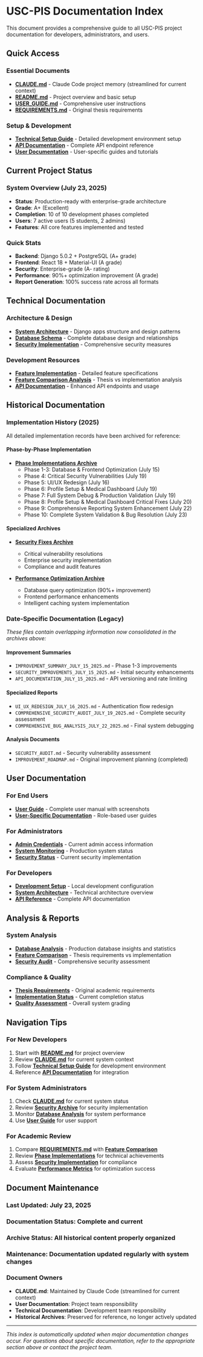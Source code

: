 # USC-PIS Documentation Index

This document provides a comprehensive guide to all USC-PIS project documentation for developers, administrators, and users.

## Quick Access

### **Essential Documents**
- **[CLAUDE.md](CLAUDE.md)** - Claude Code project memory (streamlined for current context)
- **[README.md](README.md)** - Project overview and basic setup
- **[USER_GUIDE.md](USER_GUIDE.md)** - Comprehensive user instructions
- **[REQUIREMENTS.md](REQUIREMENTS.md)** - Original thesis requirements

### **Setup & Development**
- **[Technical Setup Guide](docs/setup/README.md)** - Detailed development environment setup
- **[API Documentation](docs/api/README.md)** - Complete API endpoint reference
- **[User Documentation](docs/user/README.md)** - User-specific guides and tutorials

## Current Project Status

### **System Overview (July 23, 2025)**
- **Status**: Production-ready with enterprise-grade architecture
- **Grade**: A+ (Excellent)
- **Completion**: 10 of 10 development phases completed
- **Users**: 7 active users (5 students, 2 admins)
- **Features**: All core features implemented and tested

### **Quick Stats**
- **Backend**: Django 5.0.2 + PostgreSQL (A+ grade)
- **Frontend**: React 18 + Material-UI (A grade)
- **Security**: Enterprise-grade (A- rating)
- **Performance**: 90%+ optimization improvement (A grade)
- **Report Generation**: 100% success rate across all formats

## Technical Documentation

### **Architecture & Design**
- **[System Architecture](docs/setup/README.md#architecture)** - Django apps structure and design patterns
- **[Database Schema](DATABASE_ANALYSIS.md)** - Complete database design and relationships
- **[Security Implementation](docs/history/SECURITY_FIXES_ARCHIVE.md)** - Comprehensive security measures

### **Development Resources**
- **[Feature Implementation](PIS_Feature_Implementation.md)** - Detailed feature specifications
- **[Feature Comparison Analysis](FEATURE_COMPARISON_ANALYSIS.md)** - Thesis vs implementation analysis
- **[API Documentation](API_DOCUMENTATION_JULY_15_2025.md)** - Enhanced API endpoints and usage

## Historical Documentation

### **Implementation History (2025)**
All detailed implementation records have been archived for reference:

#### **Phase-by-Phase Implementation**
- **[Phase Implementations Archive](docs/history/PHASE_IMPLEMENTATIONS_2025.md)**
  - Phase 1-3: Database & Frontend Optimization (July 15)
  - Phase 4: Critical Security Vulnerabilities (July 19)  
  - Phase 5: UI/UX Redesign (July 16)
  - Phase 6: Profile Setup & Medical Dashboard (July 19)
  - Phase 7: Full System Debug & Production Validation (July 19)
  - Phase 8: Profile Setup & Medical Dashboard Critical Fixes (July 20)
  - Phase 9: Comprehensive Reporting System Enhancement (July 22)
  - Phase 10: Complete System Validation & Bug Resolution (July 23)

#### **Specialized Archives**
- **[Security Fixes Archive](docs/history/SECURITY_FIXES_ARCHIVE.md)**
  - Critical vulnerability resolutions
  - Enterprise security implementation
  - Compliance and audit features
  
- **[Performance Optimization Archive](docs/history/PERFORMANCE_OPTIMIZATION_ARCHIVE.md)**
  - Database query optimization (90%+ improvement)
  - Frontend performance enhancements
  - Intelligent caching system implementation

### **Date-Specific Documentation (Legacy)**
*These files contain overlapping information now consolidated in the archives above:*

#### **Improvement Summaries**
- `IMPROVEMENT_SUMMARY_JULY_15_2025.md` - Phase 1-3 improvements
- `SECURITY_IMPROVEMENTS_JULY_15_2025.md` - Initial security enhancements
- `API_DOCUMENTATION_JULY_15_2025.md` - API versioning and rate limiting

#### **Specialized Reports**
- `UI_UX_REDESIGN_JULY_16_2025.md` - Authentication flow redesign
- `COMPREHENSIVE_SECURITY_AUDIT_JULY_19_2025.md` - Complete security assessment
- `COMPREHENSIVE_BUG_ANALYSIS_JULY_22_2025.md` - Final system debugging

#### **Analysis Documents**
- `SECURITY_AUDIT.md` - Security vulnerability assessment
- `IMPROVEMENT_ROADMAP.md` - Original improvement planning (completed)

## User Documentation

### **For End Users**
- **[User Guide](USER_GUIDE.md)** - Complete user manual with screenshots
- **[User-Specific Documentation](docs/user/README.md)** - Role-based user guides

### **For Administrators**
- **[Admin Credentials](CLAUDE.md#working-admin-credentials)** - Current admin access information
- **[System Monitoring](CLAUDE.md#current-system-assessment)** - Production system status
- **[Security Status](CLAUDE.md#security-status-a--excellent)** - Current security implementation

### **For Developers**
- **[Development Setup](CLAUDE.md#development-environment-setup)** - Local development configuration
- **[System Architecture](CLAUDE.md#system-architecture)** - Technical architecture overview
- **[API Reference](docs/api/README.md)** - Complete API documentation

## Analysis & Reports

### **System Analysis**
- **[Database Analysis](DATABASE_ANALYSIS.md)** - Production database insights and statistics
- **[Feature Comparison](FEATURE_COMPARISON_ANALYSIS.md)** - Thesis requirements vs implementation
- **[Security Audit](SECURITY_AUDIT.md)** - Comprehensive security assessment

### **Compliance & Quality**
- **[Thesis Requirements](REQUIREMENTS.md)** - Original academic requirements
- **[Implementation Status](CLAUDE.md#system-status---all-features-complete)** - Current completion status
- **[Quality Assessment](CLAUDE.md#system-grade-a-excellent)** - Overall system grading

## Navigation Tips

### **For New Developers**
1. Start with **[README.md](README.md)** for project overview
2. Review **[CLAUDE.md](CLAUDE.md)** for current system context
3. Follow **[Technical Setup Guide](docs/setup/README.md)** for development environment
4. Reference **[API Documentation](docs/api/README.md)** for integration

### **For System Administrators**
1. Check **[CLAUDE.md](CLAUDE.md)** for current system status
2. Review **[Security Archive](docs/history/SECURITY_FIXES_ARCHIVE.md)** for security implementation
3. Monitor **[Database Analysis](DATABASE_ANALYSIS.md)** for system performance
4. Use **[User Guide](USER_GUIDE.md)** for user support

### **For Academic Review**
1. Compare **[REQUIREMENTS.md](REQUIREMENTS.md)** with **[Feature Comparison](FEATURE_COMPARISON_ANALYSIS.md)**
2. Review **[Phase Implementations](docs/history/PHASE_IMPLEMENTATIONS_2025.md)** for technical achievements
3. Assess **[Security Implementation](docs/history/SECURITY_FIXES_ARCHIVE.md)** for compliance
4. Evaluate **[Performance Metrics](docs/history/PERFORMANCE_OPTIMIZATION_ARCHIVE.md)** for optimization success

## Document Maintenance

### **Last Updated**: July 23, 2025
### **Documentation Status**: Complete and current
### **Archive Status**: All historical content properly organized
### **Maintenance**: Documentation updated regularly with system changes

### **Document Owners**
- **CLAUDE.md**: Maintained by Claude Code (streamlined for current context)
- **User Documentation**: Project team responsibility
- **Technical Documentation**: Development team responsibility  
- **Historical Archives**: Preserved for reference, no longer actively updated

---

*This index is automatically updated when major documentation changes occur. For questions about specific documentation, refer to the appropriate section above or contact the project team.*